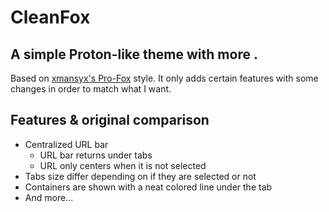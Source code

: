 # CleanFox
## A simple Proton-like theme with more .

Based on [xmansyx's Pro-Fox](https://github.com/xmansyx/Pro-Fox) style. It only adds certain features with some changes in order to match what I want.

## Features & original comparison

- Centralized URL bar
	- URL bar returns under tabs
	- URL only centers when it is not selected
- Tabs size differ depending on if they are selected or not
- Containers are shown with a neat colored line under the tab
- And more...
